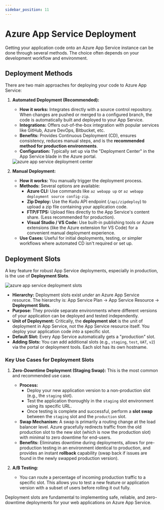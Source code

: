 ```yaml
---
sidebar_position: 11
---
```


# Azure App Service Deployment

Getting your application code onto an Azure App Service instance can be done through several methods. The choice often depends on your development workflow and environment.

## Deployment Methods

There are two main approaches for deploying your code to Azure App Service:

1.  **Automated Deployment (Recommended):**
    *   **How it works:** Integrates directly with a source control repository. When changes are pushed or merged to a configured branch, the code is automatically built and deployed to your App Service.
    *   **Integrations:** Offers out-of-the-box integration with popular services like GitHub, Azure DevOps, Bitbucket, etc.
    *   **Benefits:** Provides Continuous Deployment (CD), ensures consistency, reduces manual steps, and is the **recommended method for production environments**.
    *   **Configuration:** Typically set up via the "Deployment Center" in the App Service blade in the Azure portal.

    <div>
      <img src={require('@site/static/img/azure-compute-solutions/azure-app-service-deployment-deployment-center.png').default} alt="azure app service deployment center" />
    </div>

2.  **Manual Deployment:**
    *   **How it works:** You manually trigger the deployment process.
    *   **Methods:** Several options are available:
        *   **Azure CLI:** Use commands like `az webapp up` or `az webapp deployment source config-zip`.
        *   **Zip Deploy:** Use the Kudu API endpoint (`/api/zipdeploy`) to upload a zip file containing your application code.
        *   **FTP/FTPS:** Upload files directly to the App Service's content share. (Less recommended for production).
        *   **Visual Studio / VS Code:** Use built-in publishing tools or Azure extensions (like the Azure extension for VS Code) for a convenient manual deployment experience.
    *   **Use Cases:** Useful for initial deployments, testing, or simpler workflows where automated CD isn't required or set up.

## Deployment Slots

A key feature for robust App Service deployments, especially in production, is the use of **Deployment Slots**.

<div>
  <img src={require('@site/static/img/azure-compute-solutions/azure-app-service-deployment-slots.png').default} alt="azure app service deployment slots" />
</div>

*   **Hierarchy:** Deployment slots exist *under* an Azure App Service resource. The hierarchy is: App Service Plan → App Service Resource → **Deployment Slots**.
*   **Purpose:** They provide separate environments where different versions of your application can be deployed and tested independently.
*   **Unit of Deployment:** Critically, the **deployment slot** is the unit of deployment in App Service, not the App Service resource itself. You deploy your application code *into* a specific slot.
*   **Default Slot:** Every App Service automatically gets a "production" slot.
*   **Adding Slots:** You can add additional slots (e.g., `staging`, `test`, `UAT`, `v2`) via the portal or deployment tools. Each slot has its own hostname.

### Key Use Cases for Deployment Slots

1.  **Zero-Downtime Deployment (Staging Swap):** This is the most common and recommended use case.
    *   **Process:**
        *   Deploy your new application version to a non-production slot (e.g., the `staging` slot).
        *   Test the application thoroughly in the `staging` slot environment using its specific URL.
        *   Once testing is complete and successful, perform a **slot swap** between the `staging` slot and the `production` slot.
    *   **Swap Mechanism:** A swap is primarily a routing change at the load balancer level. Azure gracefully redirects traffic from the old production slot to the new slot (which is now the production slot) with minimal to zero downtime for end-users.
    *   **Benefits:** Eliminates downtime during deployments, allows for pre-production testing in an environment identical to production, and provides an instant **rollback** capability (swap back if issues are found in the newly swapped production version).

2.  **A/B Testing:**
    *   You can route a percentage of incoming production traffic to a specific slot. This allows you to test a new feature or application version with a subset of users before rolling it out fully.

Deployment slots are fundamental to implementing safe, reliable, and zero-downtime deployments for your web applications on Azure App Service.